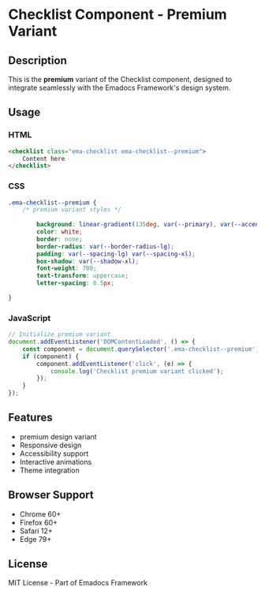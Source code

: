 # Checklist Component - Premium Variant

## Description
This is the **premium** variant of the Checklist component, designed to integrate seamlessly with the Emadocs Framework's design system.

## Usage

### HTML
```html
<checklist class="ema-checklist ema-checklist--premium">
    Content here
</checklist>
```

### CSS
```css
.ema-checklist--premium {
    /* premium variant styles */
    
        background: linear-gradient(135deg, var(--primary), var(--accent));
        color: white;
        border: none;
        border-radius: var(--border-radius-lg);
        padding: var(--spacing-lg) var(--spacing-xl);
        box-shadow: var(--shadow-xl);
        font-weight: 700;
        text-transform: uppercase;
        letter-spacing: 0.5px;
    
}
```

### JavaScript
```javascript
// Initialize premium variant
document.addEventListener('DOMContentLoaded', () => {
    const component = document.querySelector('.ema-checklist--premium');
    if (component) {
        component.addEventListener('click', (e) => {
            console.log('Checklist premium variant clicked');
        });
    }
});
```

## Features
- premium design variant
- Responsive design
- Accessibility support
- Interactive animations
- Theme integration

## Browser Support
- Chrome 60+
- Firefox 60+
- Safari 12+
- Edge 79+

## License
MIT License - Part of Emadocs Framework
